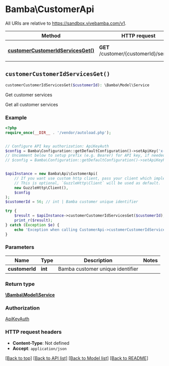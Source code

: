 # Bamba\CustomerApi

All URIs are relative to https://sandbox.vivebamba.com/v1.

Method | HTTP request | Description
------------- | ------------- | -------------
[**customerCustomerIdServicesGet()**](CustomerApi.md#customerCustomerIdServicesGet) | **GET** /customer/{customerId}/services | Get customer services


## `customerCustomerIdServicesGet()`

```php
customerCustomerIdServicesGet($customerId): \Bamba\Model\Service
```

Get customer services

Get all customer services

### Example

```php
<?php
require_once(__DIR__ . '/vendor/autoload.php');


// Configure API key authorization: ApiKeyAuth
$config = Bamba\Configuration::getDefaultConfiguration()->setApiKey('x-api-key', 'YOUR_API_KEY');
// Uncomment below to setup prefix (e.g. Bearer) for API key, if needed
// $config = Bamba\Configuration::getDefaultConfiguration()->setApiKeyPrefix('x-api-key', 'Bearer');


$apiInstance = new Bamba\Api\CustomerApi(
    // If you want use custom http client, pass your client which implements `GuzzleHttp\ClientInterface`.
    // This is optional, `GuzzleHttp\Client` will be used as default.
    new GuzzleHttp\Client(),
    $config
);
$customerId = 56; // int | Bamba customer unique identifier

try {
    $result = $apiInstance->customerCustomerIdServicesGet($customerId);
    print_r($result);
} catch (Exception $e) {
    echo 'Exception when calling CustomerApi->customerCustomerIdServicesGet: ', $e->getMessage(), PHP_EOL;
}
```

### Parameters

Name | Type | Description  | Notes
------------- | ------------- | ------------- | -------------
 **customerId** | **int**| Bamba customer unique identifier |

### Return type

[**\Bamba\Model\Service**](../Model/Service.md)

### Authorization

[ApiKeyAuth](../../README.md#ApiKeyAuth)

### HTTP request headers

- **Content-Type**: Not defined
- **Accept**: `application/json`

[[Back to top]](#) [[Back to API list]](../../README.md#endpoints)
[[Back to Model list]](../../README.md#models)
[[Back to README]](../../README.md)
